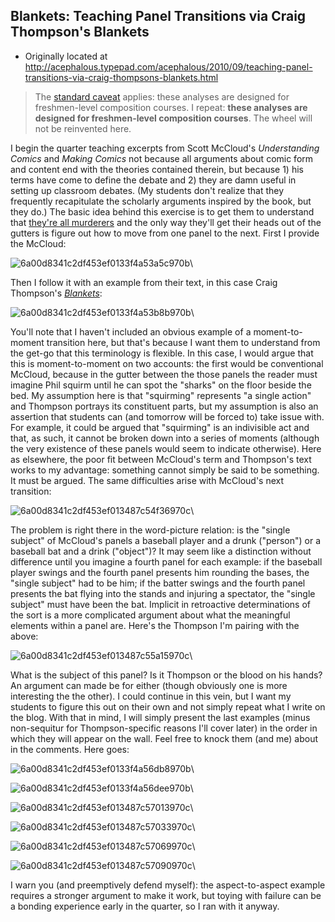 ## Blankets: Teaching Panel Transitions via Craig Thompson's Blankets

 * Originally located at http://acephalous.typepad.com/acephalous/2010/09/teaching-panel-transitions-via-craig-thompsons-blankets.html

> The [standard caveat](http://acephalous.typepad.com/acephalous/2010/08/creating-critical-distance-or-on-teaching-avatar-the-last-airbender.html) applies: these analyses are designed for freshmen-level composition courses.  I repeat: **these analyses are designed for freshmen-level composition courses**.  The wheel will not be reinvented here.

I begin the quarter teaching excerpts from Scott McCloud's *Understanding Comics* and *Making Comics* not because all arguments about comic form and content end with the theories contained therein, but because 1) his terms have come to define the debate and 2) they are damn useful in setting up classroom debates.  (My students don't realize that they frequently recapitulate the scholarly arguments inspired by the book, but they do.)  The basic idea behind this exercise is to get them to understand that [they're all murderers](http://acephalous.typepad.com/acephalous/2009/10/on-informing-your-students-that-theyre-murderers.html) and the only way they'll get their heads out of the gutters is figure out how to move from one panel to the next.  First I provide the McCloud:

![6a00d8341c2df453ef0133f4a53a5c970b](../../images/comics/blankets/6a00d8341c2df453ef0133f4a53a5c970b.jpg)\ 

Then I follow it with an example from their text, in this case Craig Thompson's *[Blankets](http://www.amazon.com/exec/obidos/ASIN/1891830430/diesekoschmar-20)*:

![6a00d8341c2df453ef0133f4a53b8b970b](../../images/comics/blankets/6a00d8341c2df453ef0133f4a53b8b970b.jpg)\ 

You'll note that I haven't included an obvious example of a moment-to-moment transition here, but that's because I want them to understand from the get-go that this terminology is flexible.  In this case, I would argue that this is moment-to-moment on two accounts: the first would be conventional McCloud, because in the gutter between the those panels the reader must imagine Phil squirm until he can spot the "sharks" on the floor beside the bed.  My assumption here is that "squirming" represents "a single action" and Thompson portrays its constituent parts, but my assumption is also an assertion that students can (and tomorrow will be forced to) take issue with.
For example, it could be argued that "squirming" is an indivisible act and that, as such, it cannot be broken down into a series of moments (although the very existence of these panels would seem to indicate otherwise).  Here as elsewhere, the poor fit between McCloud's term and Thompson's text works to my advantage: something cannot simply be said to be something.  It must be argued.  The same difficulties arise with McCloud's next transition:

![6a00d8341c2df453ef013487c54f36970c](../../images/comics/blankets/6a00d8341c2df453ef013487c54f36970c.jpg)\ 

The problem is right there in the word-picture relation: is the "single subject" of McCloud's panels a baseball player and a drunk ("person") or a baseball bat and a drink ("object")?  It may seem like a distinction without difference until you imagine a fourth panel for each example: if the baseball player swings and the fourth panel presents him rounding the bases, the "single subject" had to be him; if the batter swings and the fourth panel presents the bat flying into the stands and injuring a spectator, the "single subject" must have been the bat.  Implicit in retroactive determinations of the sort is a more complicated argument about what the meaningful elements within a panel are.  Here's the Thompson I'm pairing with the above:

![6a00d8341c2df453ef013487c55a15970c](../../images/comics/blankets/6a00d8341c2df453ef013487c55a15970c.jpg)\ 

What is the subject of this panel?  Is it Thompson or the blood on his hands?  An argument can made be for either (though obviously one is more interesting the the other).  I could continue in this vein, but I want my students to figure this out on their own and not simply repeat what I write on the blog.  With that in mind, I will simply present the last examples (minus non-sequitur for Thompson-specific reasons I'll cover later) in the order in which they will appear on the wall.  Feel free to knock them (and me) about in the comments.  Here goes:

![6a00d8341c2df453ef0133f4a56db8970b](../../images/comics/blankets/6a00d8341c2df453ef0133f4a56db8970b.jpg)\ 

![6a00d8341c2df453ef0133f4a56dee970b](../../images/comics/blankets/6a00d8341c2df453ef0133f4a56dee970b.jpg)\ 

![6a00d8341c2df453ef013487c57013970c](../../images/comics/blankets/6a00d8341c2df453ef013487c57013970c.jpg)\ 

![6a00d8341c2df453ef013487c57033970c](../../images/comics/blankets/6a00d8341c2df453ef013487c57033970c.jpg)\ 

![6a00d8341c2df453ef013487c57069970c](../../images/comics/blankets/6a00d8341c2df453ef013487c57069970c.jpg)\ 

![6a00d8341c2df453ef013487c57090970c](../../images/comics/blankets/6a00d8341c2df453ef013487c57090970c.jpg)\ 

I warn you (and preemptively defend myself): the aspect-to-aspect example requires a stronger argument to make it work, but toying with failure can be a bonding experience early in the quarter, so I ran with it anyway.
